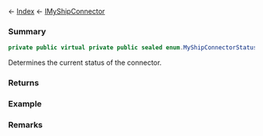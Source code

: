 ← [Index](Api-Index) ← [IMyShipConnector](Sandbox.ModAPI.Ingame.IMyShipConnector)

### Summary

```csharp
private public virtual private public sealed enum.MyShipConnectorStatus Status { ; }
```

Determines the current status of the connector.

### Returns

### Example

### Remarks

